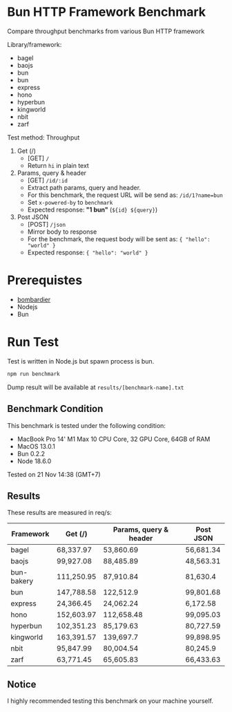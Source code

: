 # Bun HTTP Framework Benchmark
Compare throughput benchmarks from various Bun HTTP framework

Library/framework:
- bagel
- baojs
- bun
- bun
- express
- hono
- hyperbun
- kingworld
- nbit
- zarf

Test method:
Throughput
1. Get (/)
    - [GET] `/`
    - Return `hi` in plain text
2. Params, query & header
    - [GET] `/id/:id`
    - Extract path params, query and header.
    - For this benchmark, the request URL will be send as: `/id/1?name=bun`
    - Set `x-powered-by` to `benchmark`
    - Expected response: **"1 bun"** (`${id} ${query}`)
3. Post JSON
    - [POST] `/json`
    - Mirror body to response
    - For the benchmark, the request body will be sent as: `{ "hello": "world" }`
    - Expected response: `{ "hello": "world" }`

# Prerequistes
- [bombardier](https://github.com/codesenberg/bombardier)
- Nodejs
- Bun

# Run Test
Test is written in Node.js but spawn process is bun.

```typescript
npm run benchmark
```

Dump result will be available at `results/[benchmark-name].txt`

## Benchmark Condition
This benchmark is tested under the following condition:
- MacBook Pro 14' M1 Max 10 CPU Core, 32 GPU Core, 64GB of RAM
- MacOS 13.0.1
- Bun 0.2.2
- Node 18.6.0

Tested on 21 Nov 14:38 (GMT+7)

## Results
These results are measured in req/s:

|  Framework       |  Get (/)    |  Params, query & header | Post JSON  |
| ---------------- | ----------- | ----------------------- | ---------- |
| bagel | 68,337.97 | 53,860.69 | 56,681.34 |
| baojs | 99,927.08 | 88,485.89 | 48,563.31 |
| bun-bakery | 111,250.95 | 87,910.84 | 81,630.4 |
| bun | 147,788.58 | 122,512.9 | 99,801.68 |
| express | 24,366.45 | 24,062.24 | 6,172.58 |
| hono | 152,603.97 | 112,658.48 | 99,095.03 |
| hyperbun | 102,351.23 | 85,179.63 | 80,727.59 |
| kingworld | 163,391.57 | 139,697.7 | 99,898.95 |
| nbit | 95,847.99 | 80,004.54 | 80,245.9 |
| zarf | 63,771.45 | 65,605.83 | 66,433.63 |

## Notice
I highly recommended testing this benchmark on your machine yourself.

